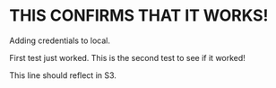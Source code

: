 # THIS CONFIRMS THAT IT WORKS!

Adding credentials to local.

First test just worked. 
This is the second test to see if it worked!

This line should reflect in S3.